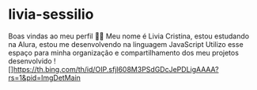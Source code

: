 # livia-sessilio
Boas vindas ao meu perfil 💙💙 Meu nome é Livia Cristina, estou estudando na Alura, estou me desenvolvendo na linguagem JavaScript Utilizo esse espaço para minha organização e compartilhamento dos meu projetos desenvolvido
![]https://th.bing.com/th/id/OIP.sfjl608M3PSdGDcJePDLigAAAA?rs=1&pid=ImgDetMain
